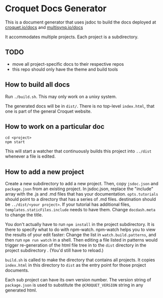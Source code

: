 # Croquet Docs Generator

This is a document generator that uses jsdoc to build the docs deployed at [croquet.io/docs](https://croquet.io/docs/) and [multisynq.io/docs](https://multisynq.io/docs/)

It accommodates multiple projects. Each project is a subdirectory.

## TODO

* move all project-specific docs to their respective repos
* this repo should only have the theme and build tools

## How to build all docs

Run `./build.sh`. This may only work on a unixy system.

The generated docs will be in `dist/`. There is no top-level `index.html`, that one is part of the general Croquet website.

## How to work on a particular doc

    cd <project>
    npm start

This will start a watcher that continuously builds this project into `../dist` whenever a file is edited.

## How to add a new project

Create a new subdirectory to add a new project. Then, copy `jsdoc.json` and `package.json` from an existing project. In jsdoc.json, replace the "include" array with the .js and .md files that has your documentation.  `opts.tutorials` should point to a directory that has a series of .md files.  destination should be `../dist/<your project>`.  If your tutorial has additional files, `templates.staticFiles.include` needs to have them.  Change `docdash.meta` to change the title.

You don't actually have to run `npm install` in the project subdirectory.  It is there to specify what to do with npm-watch. npm-watch helps you to view the results of your edit faster: Change the list in `watch.build.patterns`, and then run `npm run watch` in a shell. Then editing a file listed in patterns would trigger re-generation of the html file tree in to the `dist` directory in the project subdirectory . (You'd still have to reload.)

`build.sh` is called to make the directory that contains all projects. It copies `index.html` in this directory to `dist` as the entry point for those project documents.

Each sub project can have its own version number. The version string of `package.json` is used to substitute the `@CROQUET_VERSION` string in any generated html.


